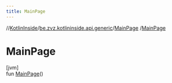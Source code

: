 ```yaml
---
title: MainPage
---
```

//[KotlinInside](../../../index.html)/[be.zvz.kotlininside.api.generic](../index.html)/[MainPage](index.html)
/[MainPage](-main-page.html)

# MainPage

[jvm]\
fun [MainPage](-main-page.html)()




